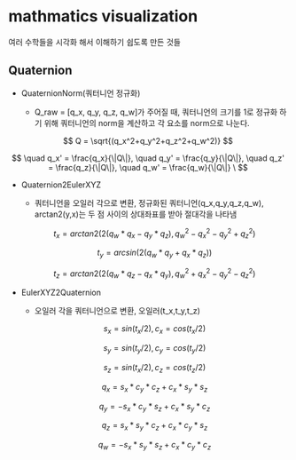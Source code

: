 # mathmatics visualization

여러 수학들을 시각화 해서 이해하기 쉽도록 만든 것들

## Quaternion

+ QuaternionNorm(쿼터니언 정규화)

    + Q_raw = [q_x, q_y, q_z, q_w]가 주어질 때, 쿼터니언의 크기를 1로 정규화 하기 위해 쿼터니언의 norm을 계산하고 각 요소를 norm으로 나눈다.

$$ Q = \sqrt{(q_x^2+q_y^2+q_z^2+q_w^2)} $$

$$ \quad q_x' = \frac{q_x}{\|Q\|}, \quad q_y' = \frac{q_y}{\|Q\|}, \quad q_z' = \frac{q_z}{\|Q\|}, \quad q_w' = \frac{q_w}{\|Q\|} \ $$

+ Quaternion2EulerXYZ

    + 쿼터니언을 오일러 각으로 변환, 정규화된 쿼터니언(q_x,q_y,q_z,q_w), arctan2(y,x)는 두 점 사이의 상대좌표를 받아 절대각을 나타냄

    $$ t_x = arctan2(2(q_w*q_x - q_y*q_z), q_w^2-q_x^2-q_y^2+q_z^2) $$

    $$ t_y = arcsin(2(q_w*q_y+ q_x*q_z)) $$

    $$ t_z = arctan2(2(q_w*q_z - q_x*q_y), q_w^2+q_x^2-q_y^2-q_z^2) $$

+ EulerXYZ2Quaternion

    + 오일러 각을 쿼터니언으로 변환, 오일러(t_x,t_y,t_z)

    $$ s_x = sin(t_x / 2), c_x = cos(t_x / 2) $$

    $$ s_y = sin(t_y / 2), c_y = cos(t_y / 2) $$

    $$ s_z = sin(t_x / 2), c_z = cos(t_z / 2) $$

    $$ q_x = s_x*c_y*c_z + c_x*s_y*s_z $$

    $$ q_y = -s_x*c_y*s_z + c_x*s_y*c_z $$

    $$ q_z = s_x*s_y*c_z + c_x*c_y*s_z $$

    $$ q_w = -s_x*s_y*s_z + c_x*c_y*c_z $$
